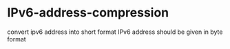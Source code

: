 # IPv6-address-compression
convert ipv6 address into short format
IPv6 address should be given in byte format
